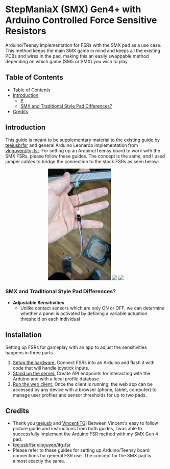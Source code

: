 # StepManiaX (SMX) Gen4+ with Arduino Controlled Force Sensitive Resistors 
Arduino/Teensy implementation for FSRs with the SMX pad as a use case. This method keeps the main SMX game in mind and keeps all the existing PCBs and wires in the pad, making this an easily swappable method depending on which game (SM5 or SMX) you wish to play.

## Table of Contents
  - [Table of Contents](#table-of-contents)
  - [Introduction](#introduction)
    - [P](#preliminary-reads-credits)
    - [SMX and Traditional Style Pad Differences?](#why-use-fsrs)
  - [Credits](#credits)

## Introduction
This guide is meant to be supplementary material to the existing guide by [teejusb/fsr](https://github.com/teejusb/fsr) and general Arduino Leonardo implementation from [vlnguyen/itg-fsr](https://github.com/vlnguyen/itg-fsr). For setting up an Arduino/Teensy board to work with the SMX FSRs, please follow these guides. The concept is the same, and I used jumper cables to bridge the connection to the stock FSRs as seen below:
<p align="center">
    <img src="img/smx%20fsr.jpg" height="350px" />
    <img src="img/IMG_4178.jpg" height="225px" />
    <img src="img/IMG_4201.jpg" height="450px" />
</p>


### SMX and Traditional Style Pad Differences?
- **Adjustable Sensitivities**
  - Unlike contact sensors which are only ON or OFF, we can determine whether a panel is activated by defining a variable actuation threshold on each individual 


## Installation
Setting up FSRs for gameplay with an app to adjust the sensitivities happens in three parts.
1. [Setup the hardware.](https://github.com/vlnguyen/itg-fsr/tree/master/fsr) Connect FSRs into an Arduino and flash it with code that will handle joystick inputs.
2. [Stand up the server.](https://github.com/vlnguyen/itg-fsr/tree/master/server) Create API endpoints for interacting with the Arduino and with a local profile database.
3. [Run the web client.](https://github.com/vlnguyen/itg-fsr/tree/master/client) Once the client is running, the web app can be accessed by any device with a browser (phone, tablet, computer) to manage user profiles and sensor thresholds for up to two pads.

## Credits
- Thank you [teejusb](https://github.com/teejusb) and [VincentITG](https://github.com/vlnguyen)! Between Vincent's easy to follow picture guide and instructions from both guides, I was able to successfully implement the Arduino FSR method with my SMX Gen 4 pad. 
- [teejusb/fsr](https://github.com/teejusb/fsr)  [vlnguyen/itg-fsr](https://github.com/vlnguyen/itg-fsr)
- Please refer to these guides for setting up Arduino/Teensy board connections for general FSR use. The concept for the SMX pad is almost exactly the same.

